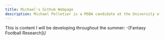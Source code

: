 ```yaml
---
title: Michael's Github Webpage
description: Michael Pelletier is a MSBA candidate at the University of William and Mary. Go Tribe!
---
```


This is content I will be developing throughout the summer:
-[Fantasy Football Research](/
